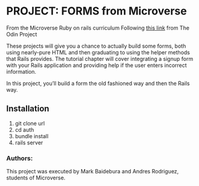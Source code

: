 # PROJECT: FORMS from Microverse
From the Microverse Ruby on rails curriculum
Following [this link](https://www.theodinproject.com/courses/ruby-on-rails/lessons/authentication) from The Odin Project 

These projects will give you a chance to actually build some forms, both using nearly-pure HTML and then graduating to using the helper methods that Rails provides. The tutorial chapter will cover integrating a signup form with your Rails application and providing help if the user enters incorrect information.

In this project, you’ll build a form the old fashioned way and then the Rails way.

## Installation
1. git clone url
2. cd auth
3. bundle install
4. rails server

### Authors: 
This project was executed by Mark Baidebura and Andres Rodriguez,  students of Microverse. 